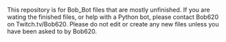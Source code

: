 This repository is for Bob_Bot files that are mostly unfinished. If you are wating the finished files, or help with a Python bot, please contact Bob620 on Twitch.tv/Bob620. Please do not edit or create any new files unless you have been asked to by Bob620.
